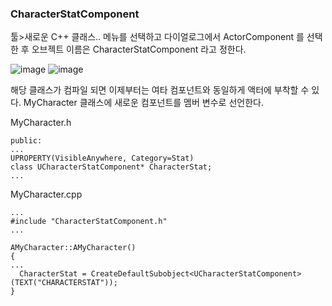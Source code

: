 ### CharacterStatComponent

툴>새로운 C++ 클래스.. 메뉴를 선택하고 다이얼로그에서 ActorComponent 를 선택한 후 오브젝트 이름은 CharacterStatComponent 라고 정한다.

![image](https://user-images.githubusercontent.com/29656900/186672608-1475078c-90ae-452d-8944-11469d6f8900.png)
![image](https://user-images.githubusercontent.com/29656900/186673296-93ba47b4-04e6-4577-aa29-b2ebfd615f35.png)


해당 클래스가 컴파일 되면 이제부터는 여타 컴포넌트와 동일하게 액터에 부착할 수 있다. MyCharacter 클래스에 새로운 컴포넌트를 멤버 변수로 선언한다.

MyCharacter.h
```
public:
...
UPROPERTY(VisibleAnywhere, Category=Stat)
class UCharacterStatComponent* CharacterStat;
...
```
MyCharacter.cpp
```
...
#include "CharacterStatComponent.h"
...

AMyCharacter::AMyCharacter()
{
...
  CharacterStat = CreateDefaultSubobject<UCharacterStatComponent>(TEXT("CHARACTERSTAT"));
}
